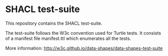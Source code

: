 # SHACL test-suite

This repository contains the SHACL test-suite.

The test-suite follows the W3c convention used for Turtle tests. 
It consists of a manifest file manifest.ttl which enumerates all the tests. 

More information: http://w3c.github.io/data-shapes/data-shapes-test-suite

 
